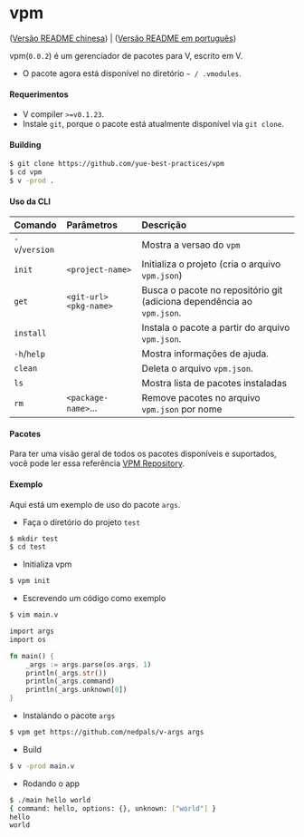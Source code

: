 # vpm

([Versão README chinesa](README.CN.md)) | ([Versão README em português](README.PT.md))

vpm(`0.0.2`) é um gerenciador de pacotes para V, escrito em V.

* O pacote agora está disponível no diretório `~ / .vmodules`.

#### Requerimentos

* V compiler `>=v0.1.23`.
* Instale `git`, porque o pacote está atualmente disponível via `git clone`.

#### Building

```bash
$ git clone https://github.com/yue-best-practices/vpm
$ cd vpm
$ v -prod .
```

#### Uso da CLI

| Comando        | Parâmetros                | Descrição                                                              |
| :------------- | :------------------------ | :----------------------------------------------------------------------|
| `-v`/`version` |                           | Mostra a versao do `vpm`                                               |
| `init`         | `<project-name>`          | Initializa o projeto (cria o arquivo `vpm.json`)                       |
| `get`          | `<git-url>`  `<pkg-name>` | Busca o pacote no repositório git (adiciona dependência ao `vpm.json`. |
| `install`      |                           | Instala o pacote a partir do arquivo `vpm.json`.                       |
| `-h`/`help`    |                           | Mostra informações de ajuda.                                           |
| `clean`        |                           | Deleta o arquivo `vpm.json`.                                           |
| `ls`           |                           | Mostra lista de pacotes instaladas                                     |
| `rm`           | `<package-name>`...       | Remove pacotes no arquivo `vpm.json` por nome                          |

#### Pacotes

Para ter uma visão geral de todos os pacotes disponíveis e suportados, você pode ler essa referência [VPM Repository](http://vpmrepository.com).

#### Exemplo

Aqui está um exemplo de uso do pacote `args`.

* Faça o diretório do projeto `test`

```bash
$ mkdir test
$ cd test
```

* Initializa vpm

```bash
$ vpm init
```

* Escrevendo um código como exemplo

```bash
$ vim main.v
```

```rust
import args
import os

fn main() {
    _args := args.parse(os.args, 1)
    println(_args.str())
    println(_args.command)
    println(_args.unknown[0])
}
```

* Instalando o pacote `args`

```bash
$ vpm get https://github.com/nedpals/v-args args
```

* Build

```bash
$ v -prod main.v
```

* Rodando o app 

```bash
$ ./main hello world
{ command: hello, options: {}, unknown: ["world"] }
hello
world
```
